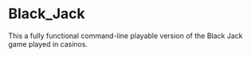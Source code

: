 # Black_Jack
This a fully functional command-line playable version of the Black Jack game played in casinos.
